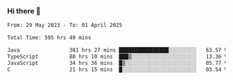 ### Hi there 👋

<!--START_SECTION:waka-->

```txt
From: 29 May 2023 - To: 01 April 2025

Total Time: 595 hrs 49 mins

Java                381 hrs 27 mins ████████████████░░░░░░░░░   63.57 %
TypeScript          80 hrs 10 mins  ███▒░░░░░░░░░░░░░░░░░░░░░   13.36 %
JavaScript          34 hrs 36 mins  █▒░░░░░░░░░░░░░░░░░░░░░░░   05.77 %
C                   21 hrs 15 mins  █░░░░░░░░░░░░░░░░░░░░░░░░   03.54 %
```

<!--END_SECTION:waka-->
<!--
**the-beef-calculator/the-beef-calculator** is a ✨ _special_ ✨ repository because its `README.md` (this file) appears on your GitHub profile.

Here are some ideas to get you started:

- 🔭 I’m currently working on ...
- 🌱 I’m currently learning ...
- 👯 I’m looking to collaborate on ...
- 🤔 I’m looking for help with ...
- 💬 Ask me about ...
- 📫 How to reach me: ...
- 😄 Pronouns: ...
- ⚡ Fun fact: ...
-->
